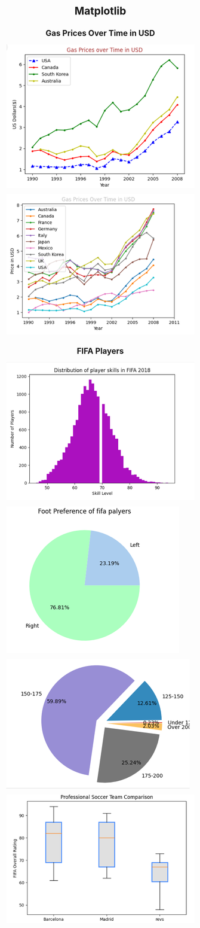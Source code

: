 <h1 align="center"> Matplotlib</h1>

<h2 align="center">Gas Prices Over Time in USD</h2>

![alt text](https://github.com/AyeshaMalikAyesha/matplotlib/blob/main/gas_price.png?raw=true)

![alt text](https://github.com/AyeshaMalikAyesha/matplotlib/blob/main/gas_price_of_all_countries.png?raw=true)

<h2 align="center">FIFA Players</h2>


![alt text](https://github.com/AyeshaMalikAyesha/matplotlib/blob/main/distribution_of_player_skills.png?raw=true)


![alt text](https://github.com/AyeshaMalikAyesha/matplotlib/blob/main/foot_preference_of_fifa_players.png?raw=true)


![alt text](https://github.com/AyeshaMalikAyesha/matplotlib/blob/main/explode.png?raw=true)


![alt text](https://github.com/AyeshaMalikAyesha/matplotlib/blob/main/soccer_team_comparison.png?raw=true)
